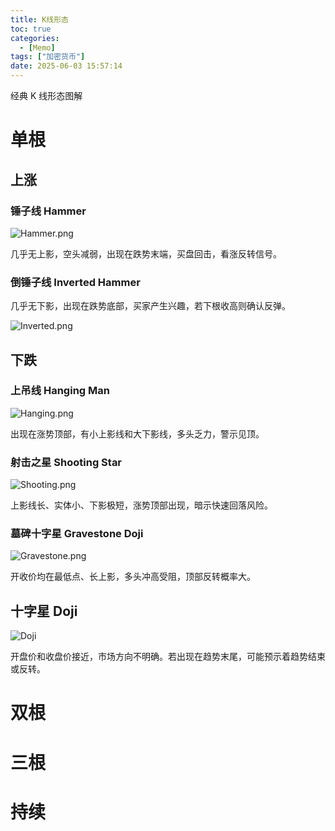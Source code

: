 ```yaml
---
title: K线形态
toc: true
categories:
  - [Memo]
tags: ["加密货币"]
date: 2025-06-03 15:57:14
---
```


经典 K 线形态图解

<!-- more -->

# 单根

## 上涨

### 锤子线 Hammer

![Hammer.png](Hammer.png)

几乎无上影，空头减弱，出现在跌势末端，买盘回击，看涨反转信号。

### 倒锤子线 Inverted Hammer

几乎无下影，出现在跌势底部，买家产生兴趣，若下根收高则确认反弹。

![Inverted.png](Inverted.png)

## 下跌

### 上吊线 Hanging Man

![Hanging.png](Hanging.png)

出现在涨势顶部，有小上影线和大下影线，多头乏力，警示见顶。

### 射击之星 Shooting Star

![Shooting.png](Shooting.png)

上影线长、实体小、下影极短，涨势顶部出现，暗示快速回落风险。

### 墓碑十字星 Gravestone Doji

![Gravestone.png](Gravestone.png)

开收价均在最低点、长上影，多头冲高受阻，顶部反转概率大。

## 十字星 Doji

![Doji](Doji.png)

开盘价和收盘价接近，市场方向不明确。若出现在趋势末尾，可能预示着趋势结束或反转。

# 双根

# 三根

# 持续
